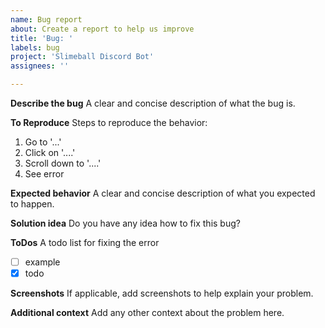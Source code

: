 ```yaml
---
name: Bug report
about: Create a report to help us improve
title: 'Bug: '
labels: bug
project: 'Slimeball Discord Bot'
assignees: ''

---
```


**Describe the bug**
A clear and concise description of what the bug is.

**To Reproduce**
Steps to reproduce the behavior:
1. Go to '...'
2. Click on '....'
3. Scroll down to '....'
4. See error

**Expected behavior**
A clear and concise description of what you expected to happen.

**Solution idea**
Do you have any idea how to fix this bug?

**ToDos**
A todo list for fixing the error
- [ ] example
- [x] todo

**Screenshots**
If applicable, add screenshots to help explain your problem.

**Additional context**
Add any other context about the problem here.
